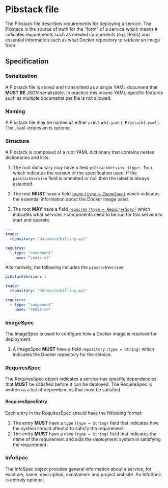 # Pibstack file

The Pibstack file describes requirements for deploying a service. The Pibstack is the source of truth for the "form" of a service which means it indicates requirements such as needed components (e.g. Redis) and essential information such as what Docker repository to retrieve an image from.

## Specification

### Serialization

A Pibstack file is stored and transmitted as a single YAML document that **MUST BE** JSON serializable. In practice this means YAML-specific features such as multiple documents per file is not allowed.

### Naming

A Pibstack file may be named as either `pibstack[.yaml]`, `Pibstack[.yaml]`. The `.yaml` extension is optional.

### Structure

A Pibstack is composed of a root YAML dictionary that contains nested dictionaries and lists.

1. The root dictionary may have a field `pibstackVersion:` `(type: Int)` which indicates the version of the specification used. If the `pibstackVersion` field is ommitted or null then the latest is always assumed.

2. The root **MUST** have a field [`image` `(type = ImageSpec)`](#ImageSpec) which indicates the essential information about the Docker image used.

3. The root **MAY** have a field [`requires` `(type = RequiresSpec)`](#RequiresSpec)  which indicates what services / components need to be run for this service to start and operate.

```yaml
---
image:
  repository: "datawire/billing-api"

requires:
  - type: "component"
    name: "redis-v3"
```

Alternatively, the following includes the `pibstackVersion`:

```yaml
pibstackVersion: 1

image:
  repository: "datawire/billing-api"

requires:
  - type: "component"
    name: "redis-v3"
```

### ImageSpec

The ImageSpec is used to configure how a Docker image is resolved for deployment.

1. A ImageSpec **MUST** have a field `repository` `(type = String)` which indicates the Docker repository for the service.

### RequiresSpec

The RequiresSpec object indicates a service has specific dependencies that **MUST** be satisfied before it can be deployed. The RequireSpec is written as a list of dependencies that must be satisfied.

#### RequiresSpecEntry

Each entry in the RequiresSpec should have the following format:

1. The entry **MUST** have a `type` `(type = String)` field that indicates how the system should attempt to satisfy the requirement.
2. The entry **MUST** have a `name` `(type = String)` field that indicates the name of the requirement and aids the deployment system in satisfying the requirement.


### InfoSpec

The InfoSpec object provides general information about a service, for example, name, description, maintainers and project website. An InfoSpec is entirely optional.
